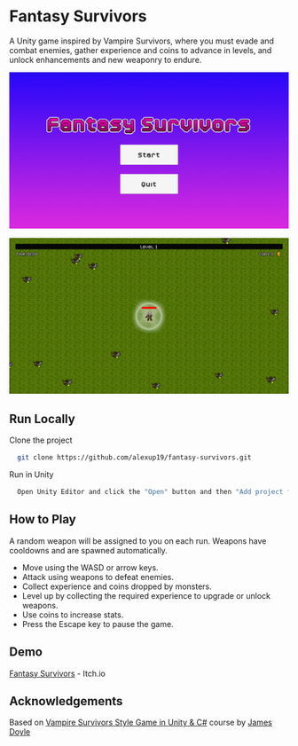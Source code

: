 
# Fantasy Survivors

A Unity game inspired by Vampire Survivors, where you must evade and combat enemies, gather experience and coins to advance in levels, and unlock enhancements and new weaponry to endure.

![App Screenshot](Screenshots/screenshot1.png)

![App Screenshot](Screenshots/screenshot2.png)



## Run Locally

Clone the project

```bash
  git clone https://github.com/alexup19/fantasy-survivors.git
```

Run in Unity

```bash
  Open Unity Editor and click the "Open" button and then "Add project from disk"
```



## How to Play

A random weapon will be assigned to you on each run. Weapons have cooldowns and are spawned automatically.

- Move using the WASD or arrow keys. 
- Attack using weapons to defeat enemies.
- Collect experience and coins dropped by monsters.
- Level up by collecting the required experience to upgrade or unlock weapons.
- Use coins to increase stats.
- Press the Escape key to pause the game.

## Demo

[Fantasy Survivors](https://alexup19.itch.io/fantasy-survivors) - Itch.io



## Acknowledgements

Based on [Vampire Survivors Style Game in Unity & C#](https://www.udemy.com/course/unity-vampire-survival/) course by [James Doyle](https://www.youtube.com/gamesplusjames)

